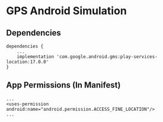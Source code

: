 # GPS Android Simulation

## Dependencies
```
dependencies {
    ...
    implementation 'com.google.android.gms:play-services-location:17.0.0'
}
```
## App Permissions (In Manifest)
```
...
<uses-permission android:name="android.permission.ACCESS_FINE_LOCATION"/>
...
```